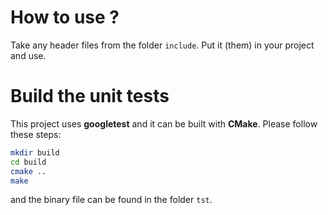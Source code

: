 # How to use ?

Take any header files from the folder `include`. Put it (them) in your project and use.

# Build the unit tests

This project uses **googletest** and it can be built with **CMake**. Please follow these steps:

```sh
mkdir build
cd build
cmake ..
make
```

and the binary file can be found in the folder `tst`.


